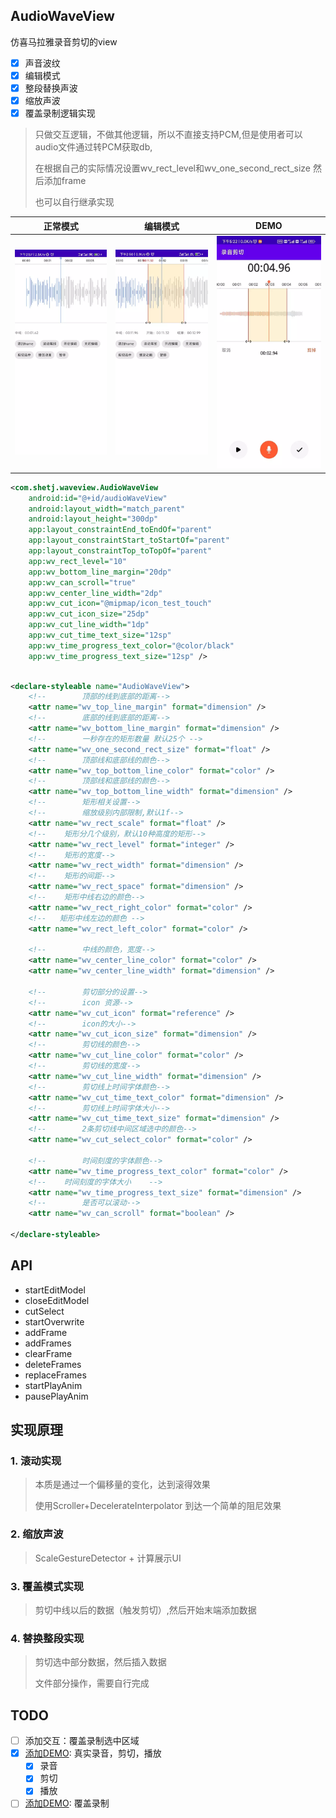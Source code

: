 ## AudioWaveView

仿喜马拉雅录音剪切的view

- [X] 声音波纹
- [X] 编辑模式
- [X] 整段替换声波
- [X] 缩放声波
- [X] 覆盖录制逻辑实现

> 只做交互逻辑，不做其他逻辑，所以不直接支持PCM,但是使用者可以audio文件通过转PCM获取db,
> 
> 在根据自己的实际情况设置wv_rect_level和wv_one_second_rect_size 然后添加frame
> 
> 也可以自行继承实现

| 正常模式                  | 编辑模式                  | DEMO                    |
|-----------------------|-----------------------|-------------------------|
| ![](/image/正常模式.webp) | ![](/image/编辑模式.webp) | ![](/image/demo剪切.webp) |

```xml
<com.shetj.waveview.AudioWaveView
    android:id="@+id/audioWaveView"
    android:layout_width="match_parent"
    android:layout_height="300dp"
    app:layout_constraintEnd_toEndOf="parent"
    app:layout_constraintStart_toStartOf="parent"
    app:layout_constraintTop_toTopOf="parent"
    app:wv_rect_level="10"
    app:wv_bottom_line_margin="20dp"
    app:wv_can_scroll="true"
    app:wv_center_line_width="2dp"
    app:wv_cut_icon="@mipmap/icon_test_touch"
    app:wv_cut_icon_size="25dp"
    app:wv_cut_line_width="1dp"
    app:wv_cut_time_text_size="12sp"
    app:wv_time_progress_text_color="@color/black"
    app:wv_time_progress_text_size="12sp" />
```

```xml

<declare-styleable name="AudioWaveView">
    <!--        顶部的线到底部的距离-->
    <attr name="wv_top_line_margin" format="dimension" />
    <!--        底部的线到底部的距离-->
    <attr name="wv_bottom_line_margin" format="dimension" />
    <!--        一秒存在的矩形数量 默认25个 -->
    <attr name="wv_one_second_rect_size" format="float" />
    <!--        顶部线和底部线的颜色-->
    <attr name="wv_top_bottom_line_color" format="color" />
    <!--        顶部线和底部线的颜色-->
    <attr name="wv_top_bottom_line_width" format="dimension" />
    <!--        矩形相关设置-->
    <!--        缩放级别内部限制,默认1f-->
    <attr name="wv_rect_scale" format="float" />
    <!--    矩形分几个级别，默认10种高度的矩形-->
    <attr name="wv_rect_level" format="integer" />
    <!--    矩形的宽度-->
    <attr name="wv_rect_width" format="dimension" />
    <!--    矩形的间距-->
    <attr name="wv_rect_space" format="dimension" />
    <!--    矩形中线右边的颜色-->
    <attr name="wv_rect_right_color" format="color" />
    <!--   矩形中线左边的颜色 -->
    <attr name="wv_rect_left_color" format="color" />

    <!--        中线的颜色，宽度-->
    <attr name="wv_center_line_color" format="color" />
    <attr name="wv_center_line_width" format="dimension" />

    <!--        剪切部分的设置-->
    <!--        icon 资源-->
    <attr name="wv_cut_icon" format="reference" />
    <!--        icon的大小-->
    <attr name="wv_cut_icon_size" format="dimension" />
    <!--        剪切线的颜色-->
    <attr name="wv_cut_line_color" format="color" />
    <!--        剪切线的宽度-->
    <attr name="wv_cut_line_width" format="dimension" />
    <!--        剪切线上时间字体颜色-->
    <attr name="wv_cut_time_text_color" format="dimension" />
    <!--        剪切线上时间字体大小-->
    <attr name="wv_cut_time_text_size" format="dimension" />
    <!--        2条剪切线中间区域选中的颜色-->
    <attr name="wv_cut_select_color" format="color" />

    <!--        时间刻度的字体颜色-->
    <attr name="wv_time_progress_text_color" format="color" />
    <!--    时间刻度的字体大小    -->
    <attr name="wv_time_progress_text_size" format="dimension" />
    <!--        是否可以滚动-->
    <attr name="wv_can_scroll" format="boolean" />

</declare-styleable>
```

## API
- startEditModel
- closeEditModel
- cutSelect
- startOverwrite
- addFrame
- addFrames
- clearFrame
- deleteFrames
- replaceFrames
- startPlayAnim
- pausePlayAnim

## 实现原理

### 1. 滚动实现
> 本质是通过一个偏移量的变化，达到滚得效果
> 
> 使用Scroller+DecelerateInterpolator 到达一个简单的阻尼效果

### 2. 缩放声波
> ScaleGestureDetector + 计算展示UI

### 3. 覆盖模式实现
> 剪切中线以后的数据（触发剪切）,然后开始末端添加数据

### 4. 替换整段实现
> 剪切选中部分数据，然后插入数据
> 
> 文件部分操作，需要自行完成

## TODO
- [ ] 添加交互：覆盖录制选中区域
- [X] [添加DEMO](demo-record): 真实录音，剪切，播放
  - [X] 录音
  - [X] 剪切
  - [X] 播放
- [ ] [添加DEMO](demo-record): 覆盖录制